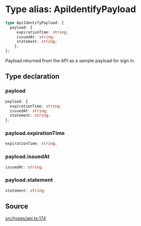 # Type alias: ApiIdentifyPayload

```ts
type ApiIdentifyPayload: {
  payload: {
     expirationTime: string;
     issuedAt: string;
     statement: string;
    };
};
```

Payload returned from the API as a sample payload for sign in.

## Type declaration

### payload

```ts
payload: {
  expirationTime: string;
  issuedAt: string;
  statement: string;
};
```

### payload.expirationTime

```ts
expirationTime: string;
```

### payload.issuedAt

```ts
issuedAt: string;
```

### payload.statement

```ts
statement: string;
```

## Source

[src/types/api.ts:174](https://github.com/torque-labs/torque-ts-sdk/blob/60b058a1261e69e5eb8f4ad7130e050df24bb92d/src/types/api.ts#L174)

